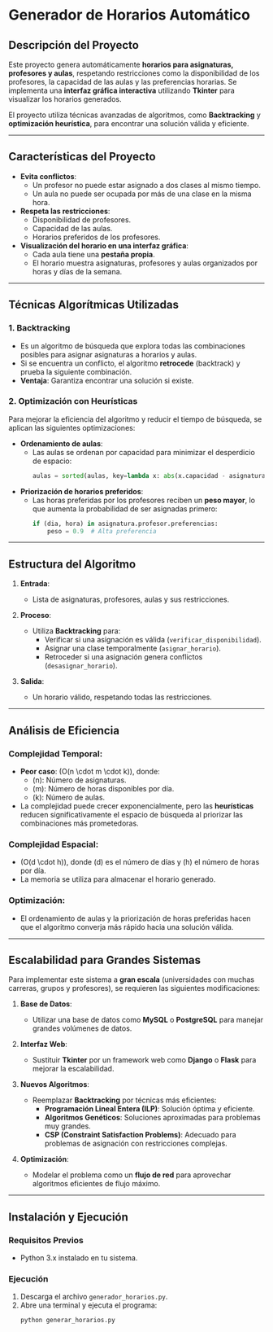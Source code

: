 # **Generador de Horarios Automático**

## **Descripción del Proyecto**
Este proyecto genera automáticamente **horarios para asignaturas, profesores y aulas**, respetando restricciones como la disponibilidad de los profesores, la capacidad de las aulas y las preferencias horarias. Se implementa una **interfaz gráfica interactiva** utilizando **Tkinter** para visualizar los horarios generados.

El proyecto utiliza técnicas avanzadas de algoritmos, como **Backtracking** y **optimización heurística**, para encontrar una solución válida y eficiente.

---

## **Características del Proyecto**
- **Evita conflictos**:
  - Un profesor no puede estar asignado a dos clases al mismo tiempo.
  - Un aula no puede ser ocupada por más de una clase en la misma hora.
- **Respeta las restricciones**:
  - Disponibilidad de profesores.
  - Capacidad de las aulas.
  - Horarios preferidos de los profesores.
- **Visualización del horario en una interfaz gráfica**:
  - Cada aula tiene una **pestaña propia**.
  - El horario muestra asignaturas, profesores y aulas organizados por horas y días de la semana.

---

## **Técnicas Algorítmicas Utilizadas**

### **1. Backtracking**
- Es un algoritmo de búsqueda que explora todas las combinaciones posibles para asignar asignaturas a horarios y aulas.
- Si se encuentra un conflicto, el algoritmo **retrocede** (backtrack) y prueba la siguiente combinación.
- **Ventaja**: Garantiza encontrar una solución si existe.

### **2. Optimización con Heurísticas**
Para mejorar la eficiencia del algoritmo y reducir el tiempo de búsqueda, se aplican las siguientes optimizaciones:
- **Ordenamiento de aulas**:
  - Las aulas se ordenan por capacidad para minimizar el desperdicio de espacio:
    ```python
    aulas = sorted(aulas, key=lambda x: abs(x.capacidad - asignatura.tamaño_grupo))
    ```
- **Priorización de horarios preferidos**:
  - Las horas preferidas por los profesores reciben un **peso mayor**, lo que aumenta la probabilidad de ser asignadas primero:
    ```python
    if (dia, hora) in asignatura.profesor.preferencias:
        peso = 0.9  # Alta preferencia
    ```

---

## **Estructura del Algoritmo**

1. **Entrada**:
   - Lista de asignaturas, profesores, aulas y sus restricciones.

2. **Proceso**:
   - Utiliza **Backtracking** para:
     - Verificar si una asignación es válida (`verificar_disponibilidad`).
     - Asignar una clase temporalmente (`asignar_horario`).
     - Retroceder si una asignación genera conflictos (`desasignar_horario`).

3. **Salida**:
   - Un horario válido, respetando todas las restricciones.

---

## **Análisis de Eficiencia**

### **Complejidad Temporal**:
- **Peor caso**: \(O(n \cdot m \cdot k)\), donde:
  - \(n\): Número de asignaturas.
  - \(m\): Número de horas disponibles por día.
  - \(k\): Número de aulas.
- La complejidad puede crecer exponencialmente, pero las **heurísticas** reducen significativamente el espacio de búsqueda al priorizar las combinaciones más prometedoras.

### **Complejidad Espacial**:
- \(O(d \cdot h)\), donde \(d\) es el número de días y \(h\) el número de horas por día.
- La memoria se utiliza para almacenar el horario generado.

### **Optimización**:
- El ordenamiento de aulas y la priorización de horas preferidas hacen que el algoritmo converja más rápido hacia una solución válida.

---

## **Escalabilidad para Grandes Sistemas**
Para implementar este sistema a **gran escala** (universidades con muchas carreras, grupos y profesores), se requieren las siguientes modificaciones:

1. **Base de Datos**:
   - Utilizar una base de datos como **MySQL** o **PostgreSQL** para manejar grandes volúmenes de datos.

2. **Interfaz Web**:
   - Sustituir **Tkinter** por un framework web como **Django** o **Flask** para mejorar la escalabilidad.

3. **Nuevos Algoritmos**:
   - Reemplazar **Backtracking** por técnicas más eficientes:
     - **Programación Lineal Entera (ILP)**: Solución óptima y eficiente.
     - **Algoritmos Genéticos**: Soluciones aproximadas para problemas muy grandes.
     - **CSP (Constraint Satisfaction Problems)**: Adecuado para problemas de asignación con restricciones complejas.

4. **Optimización**:
   - Modelar el problema como un **flujo de red** para aprovechar algoritmos eficientes de flujo máximo.

---

## **Instalación y Ejecución**

### **Requisitos Previos**
- Python 3.x instalado en tu sistema.

### **Ejecución**
1. Descarga el archivo `generador_horarios.py`.
2. Abre una terminal y ejecuta el programa:
   ```bash
   python generar_horarios.py
